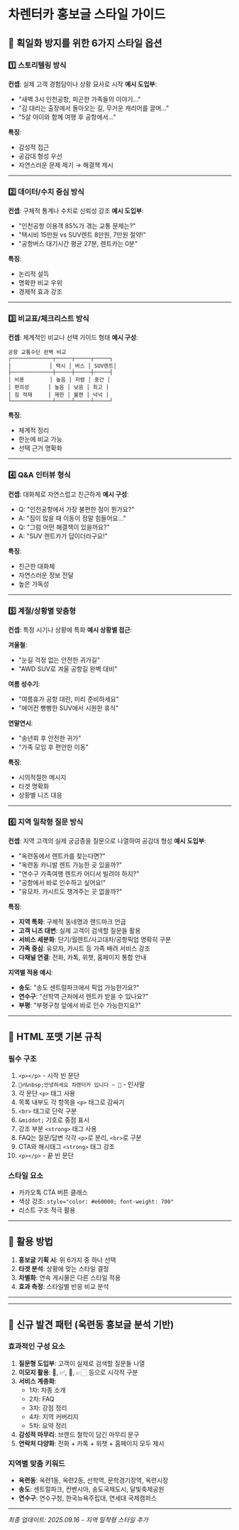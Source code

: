 # 차렌터카 홍보글 스타일 가이드

## 🎨 획일화 방지를 위한 6가지 스타일 옵션

### 1️⃣ 스토리텔링 방식

**컨셉**: 실제 고객 경험담이나 상황 묘사로 시작
**예시 도입부**:

- "새벽 3시 인천공항, 피곤한 가족들의 이야기..."
- "김 대리는 출장에서 돌아오는 길, 무거운 캐리어를 끌며..."
- "5살 아이와 함께 여행 후 공항에서..."

**특징**:

- 감성적 접근
- 공감대 형성 우선
- 자연스러운 문제 제기 → 해결책 제시

---

### 2️⃣ 데이터/수치 중심 방식

**컨셉**: 구체적 통계나 수치로 신뢰성 강조
**예시 도입부**:

- "인천공항 이용객 85%가 겪는 교통 문제는?"
- "택시비 15만원 vs SUV렌트 8만원, 7만원 절약!"
- "공항버스 대기시간 평균 27분, 렌트카는 0분"

**특징**:

- 논리적 설득
- 명확한 비교 우위
- 경제적 효과 강조

---

### 3️⃣ 비교표/체크리스트 방식

**컨셉**: 체계적인 비교나 선택 가이드 형태
**예시 구성**:

```
공항 교통수단 완벽 비교
┌─────────────┬─────┬─────┬─────┐
│            │ 택시 │ 버스 │ SUV렌트│
├─────────────┼─────┼─────┼─────┤
│ 비용        │ 높음 │ 저렴 │ 중간 │
│ 편의성      │ 높음 │ 낮음 │ 최고 │
│ 짐 적재     │ 제한 │ 불편 │ 넉넉 │
└─────────────┴─────┴─────┴─────┘
```

**특징**:

- 체계적 정리
- 한눈에 비교 가능
- 선택 근거 명확화

---

### 4️⃣ Q&A 인터뷰 형식

**컨셉**: 대화체로 자연스럽고 친근하게
**예시 구성**:

- Q: "인천공항에서 가장 불편한 점이 뭔가요?"
- A: "짐이 많을 때 이동이 정말 힘들어요..."
- Q: "그럼 어떤 해결책이 있을까요?"
- A: "SUV 렌트카가 답이더라구요!"

**특징**:

- 친근한 대화체
- 자연스러운 정보 전달
- 높은 가독성

---

### 5️⃣ 계절/상황별 맞춤형

**컨셉**: 특정 시기나 상황에 특화
**예시 상황별 접근**:

**겨울철**:

- "눈길 걱정 없는 안전한 귀가길"
- "AWD SUV로 겨울 공항길 완벽 대비"

**여름 성수기**:

- "여름휴가 공항 대란, 미리 준비하세요"
- "에어컨 빵빵한 SUV에서 시원한 휴식"

**연말연시**:

- "송년회 후 안전한 귀가"
- "가족 모임 후 편안한 이동"

**특징**:

- 시의적절한 메시지
- 타겟 명확화
- 상황별 니즈 대응

---

### 6️⃣ 지역 밀착형 질문 방식

**컨셉**: 지역 고객의 실제 궁금증을 질문으로 나열하여 공감대 형성
**예시 도입부**:

- "옥련동에서 렌트카를 찾는다면?"
- "옥련동 카니발 렌트 가능한 곳 있을까?"
- "연수구 가족여행 렌트카 어디서 빌려야 하지?"
- "공항에서 바로 인수하고 싶어요!"
- "유모차. 카시트도 챙겨주는 곳 없을까?"

**특징**:

- **지역 특화**: 구체적 동네명과 랜드마크 언급
- **고객 니즈 대변**: 실제 고객이 검색할 질문들 활용
- **서비스 세분화**: 단기/월렌트/사고대차/공항픽업 명확히 구분
- **가족 중심**: 유모차, 카시트 등 가족 배려 서비스 강조
- **다채널 연결**: 전화, 카톡, 위챗, 홈페이지 통합 안내

**지역별 적용 예시**:

- **송도**: "송도 센트럴파크에서 픽업 가능한가요?"
- **연수구**: "선학역 근처에서 렌트카 받을 수 있나요?"
- **부평**: "부평구청 앞에서 바로 인수 가능한지요?"

---

## 📝 HTML 포맷 기본 규칙

### 필수 구조

1. `<p>﻿</p>` - 시작 빈 문단
2. `🙇‍♂️&nbsp;안녕하세요 차렌터카 입니다 ~ 🥰` - 인사말
3. 각 문단 `<p>` 태그 사용
4. 목록 내부도 각 항목을 `<p>` 태그로 감싸기
5. `<br>` 태그로 단락 구분
6. `&middot;` 기호로 중점 표시
7. 강조 부분 `<strong>` 태그 사용
8. FAQ는 질문/답변 각각 `<p>`로 분리, `<br>`로 구분
9. CTA와 해시태그 `<strong>` 태그 강조
10. `<p>﻿</p>` - 끝 빈 문단

### 스타일 요소

- 카카오톡 CTA 버튼 클래스
- 색상 강조: `style="color: #e60000; font-weight: 700"`
- 리스트 구조 적극 활용

---

## 🎯 활용 방법

1. **홍보글 기획 시**: 위 6가지 중 하나 선택
2. **타겟 분석**: 상황에 맞는 스타일 결정
3. **차별화**: 연속 게시물은 다른 스타일 적용
4. **효과 측정**: 스타일별 반응 비교 분석

---

---

## 🎯 신규 발견 패턴 (옥련동 홍보글 분석 기반)

### 효과적인 구성 요소

1. **질문형 도입부**: 고객이 실제로 검색할 질문들 나열
2. **이모지 활용**: 🔰, ✅, 📍, 👉🏻 등으로 시각적 구분
3. **서비스 계층화**:
   - 1차: 차종 소개
   - 2차: FAQ
   - 3차: 강점 정리
   - 4차: 지역 커버리지
   - 5차: 요약 정리
4. **감성적 마무리**: 브랜드 철학이 담긴 마무리 문구
5. **연락처 다양화**: 전화 + 카톡 + 위챗 + 홈페이지 모두 제시

### 지역별 맞춤 키워드

- **옥련동**: 옥련1동, 옥련2동, 선학역, 문학경기장역, 옥련시장
- **송도**: 센트럴파크, 컨벤시아, 송도국제도시, 달빛축제공원
- **연수구**: 연수구청, 한국뉴욕주립대, 연세대 국제캠퍼스

---

_최종 업데이트: 2025.09.16 - 지역 밀착형 스타일 추가_
